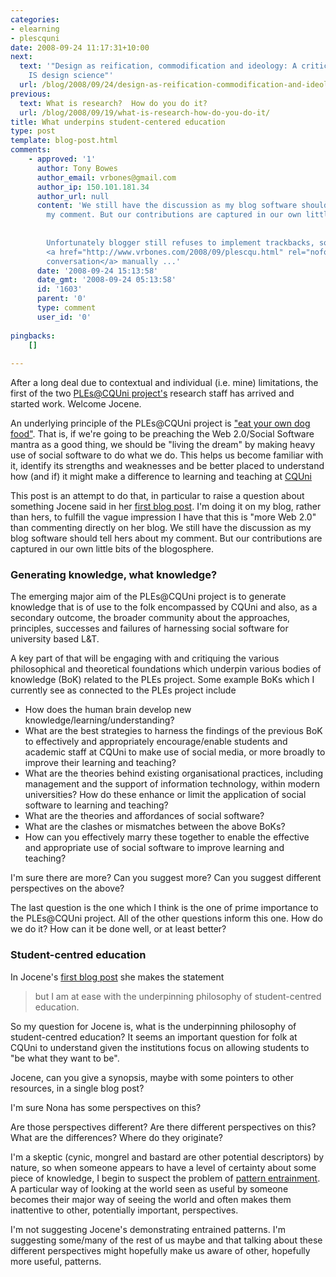 ```yaml
---
categories:
- elearning
- plescquni
date: 2008-09-24 11:17:31+10:00
next:
  text: '"Design as reification, commodification and ideology: A critical view of
    IS design science"'
  url: /blog/2008/09/24/design-as-reification-commodification-and-ideology-a-critical-view-of-is-design-science/
previous:
  text: What is research?  How do you do it?
  url: /blog/2008/09/19/what-is-research-how-do-you-do-it/
title: What underpins student-centered education
type: post
template: blog-post.html
comments:
    - approved: '1'
      author: Tony Bowes
      author_email: vrbones@gmail.com
      author_ip: 150.101.181.34
      author_url: null
      content: 'We still have the discussion as my blog software should tell hers about
        my comment. But our contributions are captured in our own little bits of the blogosphere.
    
    
        Unfortunately blogger still refuses to implement trackbacks, so I''ll have to
        <a href="http://www.vrbones.com/2008/09/plescqu.html" rel="nofollow">join in the
        conversation</a> manually ...'
      date: '2008-09-24 15:13:58'
      date_gmt: '2008-09-24 05:13:58'
      id: '1603'
      parent: '0'
      type: comment
      user_id: '0'
    
pingbacks:
    []
    
---
```

After a long deal due to contextual and individual (i.e. mine) limitations, the first of the two [PLEs@CQUni project's](http://cddu.cqu.edu.au/index.php/PLEs%40CQUni) research staff has arrived and started work. Welcome Jocene.

An underlying principle of the PLEs@CQUni project is ["eat your own dog food"](http://en.wikipedia.org/wiki/Eat_your_own_dog_food). That is, if we're going to be preaching the Web 2.0/Social Software mantra as a good thing, we should be "living the dream" by making heavy use of social software to do what we do. This helps us become familiar with it, identify its strengths and weaknesses and be better placed to understand how (and if) it might make a difference to learning and teaching at [CQUni](http://www.cqu.edu.au/)

This post is an attempt to do that, in particular to raise a question about something Jocene said in her [first blog post](http://jocene.edublogs.org/2008/09/07/hello-world/). I'm doing it on my blog, rather than hers, to fulfill the vague impression I have that this is "more Web 2.0" than commenting directly on her blog. We still have the discussion as my blog software should tell hers about my comment. But our contributions are captured in our own little bits of the blogosphere.

### Generating knowledge, what knowledge?

The emerging major aim of the PLEs@CQUni project is to generate knowledge that is of use to the folk encompassed by CQUni and also, as a secondary outcome, the broader community about the approaches, principles, successes and failures of harnessing social software for university based L&T.

A key part of that will be engaging with and critiquing the various philosophical and theoretical foundations which underpin various bodies of knowledge (BoK) related to the PLEs project. Some example BoKs which I currently see as connected to the PLEs project include

- How does the human brain develop new knowledge/learning/understanding?
- What are the best strategies to harness the findings of the previous BoK to effectively and appropriately encourage/enable students and academic staff at CQUni to make use of social media, or more broadly to improve their learning and teaching?
- What are the theories behind existing organisational practices, including management and the support of information technology, within modern universities? How do these enhance or limit the application of social software to learning and teaching?
- What are the theories and affordances of social software?
- What are the clashes or mismatches between the above BoKs?
- How can you effectively marry these together to enable the effective and appropriate use of social software to improve learning and teaching?

I'm sure there are more? Can you suggest more? Can you suggest different perspectives on the above?

The last question is the one which I think is the one of prime importance to the PLEs@CQUni project. All of the other questions inform this one. How do we do it? How can it be done well, or at least better?

### Student-centred education

In Jocene's [first blog post](http://jocene.edublogs.org/2008/09/07/hello-world/) she makes the statement

> but I am at ease with the underpinning philosophy of student-centred education.

So my question for Jocene is, what is the underpinning philosophy of student-centred education? It seems an important question for folk at CQUni to understand given the institutions focus on allowing students to "be what they want to be".

Jocene, can you give a synopsis, maybe with some pointers to other resources, in a single blog post?

I'm sure Nona has some perspectives on this?

Are those perspectives different? Are there different perspectives on this? What are the differences? Where do they originate?

I'm a skeptic (cynic, mongrel and bastard are other potential descriptors) by nature, so when someone appears to have a level of certainty about some piece of knowledge, I begin to suspect the problem of [pattern entrainment](http://findarticles.com/p/articles/mi_m0ISJ/is_3_42/ai_108049867/pg_7). A particular way of looking at the world seen as useful by someone becomes their major way of seeing the world and often makes them inattentive to other, potentially important, perspectives.

I'm not suggesting Jocene's demonstrating entrained patterns. I'm suggesting some/many of the rest of us maybe and that talking about these different perspectives might hopefully make us aware of other, hopefully more useful, patterns.